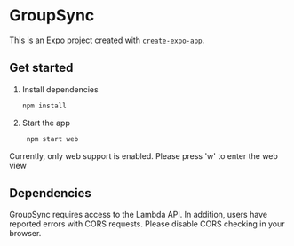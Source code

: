 # GroupSync

This is an [Expo](https://expo.dev) project created with [`create-expo-app`](https://www.npmjs.com/package/create-expo-app).

## Get started

1. Install dependencies

   ```bash
   npm install
   ```

2. Start the app

   ```bash
    npm start web
   ```
Currently, only web support is enabled. Please press 'w' to enter the web view

## Dependencies
GroupSync requires access to the Lambda API. In addition, users have reported errors with CORS requests. Please disable CORS checking in your browser. 
